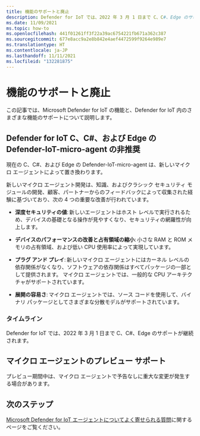 ```yaml
---
title: 機能のサポートと廃止
description: Defender for IoT では、2022 年 3 月 1 日まで C、C#、Edge のサポートが継続されます。
ms.date: 11/09/2021
ms.topic: how-to
ms.openlocfilehash: 441f01261ff3f22a39ac6754221fb671a362c387
ms.sourcegitcommit: 677e8acc9a2e8b842e4aef4472599f9264e989e7
ms.translationtype: HT
ms.contentlocale: ja-JP
ms.lasthandoff: 11/11/2021
ms.locfileid: "132281875"
---
```

# <a name="feature-support-and-retirement"></a>機能のサポートと廃止

この記事では、Microsoft Defender for IoT の機能と、Defender for IoT 内のさまざまな機能のサポートについて説明します。

## <a name="defender-for-iot-c-c-and-edge-defender-iot-micro-agent-deprecation"></a>Defender for IoT C、C#、および Edge の Defender-IoT-micro-agent の非推奨

現在の C、C#、および Edge の Defender-IoT-micro-agent は、新しいマイクロ エージェントによって置き換わります。  

新しいマイクロ エージェント開発は、知識、およびクラシック セキュリティ モジュールの開発、顧客、パートナーからのフィードバックによって収集された経験に基づいており、次の 4 つの重要な改善が行われています。

- **深度セキュリティの値**: 新しいエージェントはホスト レベルで実行されるため、デバイスの基礎となる操作が見やすくなり、セキュリティの網羅性が向上します。

- **デバイスのパフォーマンスの改善と占有領域の縮小**: 小さな RAM と ROM メモリの占有領域、および低い CPU 使用率によって実現しています。  

- **プラグ アンド プレイ**: 新しいマイクロ エージェントにはカーネル レベルの依存関係がなくなり、ソフトウェアの依存関係はすべてパッケージの一部として提供されます。 マイクロ エージェントでは、一般的な CPU アーキテクチャがサポートされています。

- **展開の容易さ**: マイクロ エージェントでは、ソース コードを使用して、バイナリ パッケージとしてさまざまな分散モデルがサポートされています。 

### <a name="timeline"></a>タイムライン 

Defender for IoT では、2022 年 3 月 1 日まで C、C#、Edge のサポートが継続されます。 

## <a name="micro-agent-preview-support"></a>マイクロ エージェントのプレビュー サポート

プレビュー期間中は、マイクロ エージェントで予告なしに重大な変更が発生する場合があります。

## <a name="next-steps"></a>次のステップ

[Microsoft Defender for IoT エージェントについてよく寄せられる質問](resources-agent-frequently-asked-questions.md)に関するページをご覧ください。

